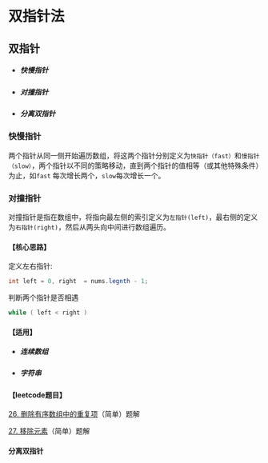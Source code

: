 # 双指针法

## 双指针

- ##### 快慢指针

- ##### 对撞指针

- ##### 分离双指针

### 快慢指针

两个指针从同一侧开始遍历数组，将这两个指针分别定义为`快指针（fast）`和`慢指针（slow）`，两个指针以不同的策略移动，直到两个指针的值相等（或其他特殊条件）为止，如`fast` 每次增长两个，`slow`每次增长一个。



### 对撞指针

对撞指针是指在数组中，将指向最左侧的索引定义为`左指针(left)`，最右侧的定义为`右指针(right)`，然后从两头向中间进行数组遍历。

#### 【核心思路】

定义左右指针:

```java
int left = 0, right  = nums.legnth - 1;
```

判断两个指针是否相遇

```java
while ( left < right )
```

#### 【适用】

- ##### 连续数组

- ##### 字符串

#### 【leetcode题目】

[26. 删除有序数组中的重复项](https://leetcode.cn/problems/remove-duplicates-from-sorted-array/)（简单）题解

[27. 移除元素](https://leetcode.cn/problems/remove-element/)（简单）题解

#### 分离双指针